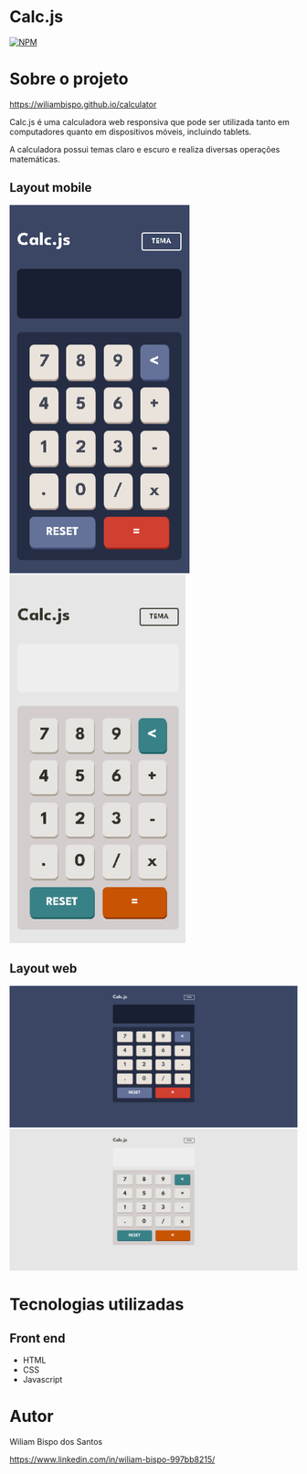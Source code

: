 # Calc.js
[![NPM](https://img.shields.io/npm/l/react)](https://github.com/WiliamBispo/calculator/blob/main/LICENSE) 

# Sobre o projeto

https://wiliambispo.github.io/calculator

Calc.js é uma calculadora web responsiva que pode ser utilizada tanto em computadores quanto em dispositivos móveis, incluindo tablets.

A calculadora possui temas claro e escuro e realiza diversas operações matemáticas.

## Layout mobile
<img src="/assets/mobile-escuro.png" height="645px"> <img src="/assets/mobile-claro.png" height="645px">

## Layout web
<img src="/assets/web-escuro.png">

<img src="/assets/web-claro.png">

# Tecnologias utilizadas
## Front end
- HTML
- CSS
- Javascript

# Autor

Wiliam Bispo dos Santos

https://www.linkedin.com/in/wiliam-bispo-997bb8215/
